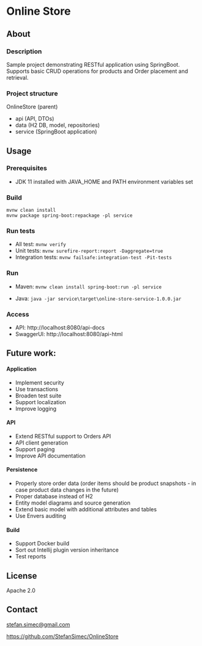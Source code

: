# Online Store

## About

### Description
Sample project demonstrating RESTful application using SpringBoot. Supports basic CRUD operations for products 
and Order placement and retrieval.

### Project structure
OnlineStore (parent)
* api (API, DTOs)
* data (H2 DB, model, repositories)
* service (SpringBoot application)

## Usage

### Prerequisites

* JDK 11 installed with JAVA_HOME and PATH environment variables set

### Build
```
mvnw clean install
mvnw package spring-boot:repackage -pl service 
```

### Run tests
* All test: `mvnw verify`
* Unit tests: `mvnw surefire-report:report -Daggregate=true`
* Integration tests: `mvnw failsafe:integration-test -Pit-tests`

### Run

* Maven: 
`mvnw clean install spring-boot:run -pl service`  

* Java: 
`java -jar service\target\online-store-service-1.0.0.jar` 

### Access

* API: http://localhost:8080/api-docs
* SwaggerUI: http://localhost:8080/api-html

## Future work:

#### Application
* Implement security
* Use transactions
* Broaden test suite
* Support localization
* Improve logging

#### API
* Extend RESTful support to Orders API
* API client generation
* Support paging
* Improve API documentation

#### Persistence
* Properly store order data (order items should be product snapshots - in case product data changes in the future)
* Proper database instead of H2
* Entity model diagrams and source generation
* Extend basic model with additional attributes and tables
* Use Envers auditing

#### Build
* Support Docker build
* Sort out Intellij plugin version inheritance
* Test reports

## License

Apache 2.0

## Contact

stefan.simec@gmail.com

https://github.com/StefanSimec/OnlineStore


